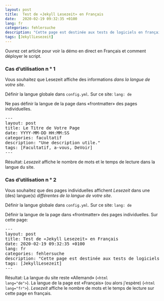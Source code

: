 ```yaml
---
layout: post
title:  Test de «Jekyll Lesezeit» en Français
date:   2020-02-19 09:32:35 +0100
lang: fr
categories: fehlersuche
description: "Cette page est destinée aux tests de logiciels en français uniquement."
tags: [JekyllLesezeit]
---
```

Ouvrez cet article pour voir la démo en direct en Français et comment déployer le script.
<!--more-->

### Cas d’utilisation n ° 1

Vous souhaitez que Lesezeit affiche des informations <em>dans la langue de votre site</em>.

Définir la langue globale dans <code>config.yml</code>. Sur ce site: <code>lang: de</code>

Ne pas définir la langue de la page dans «frontmatter» des pages individuelles.

<pre>
---
layout: post
title: Le Titre de Votre Page
date: YYYY-MM-DD HH:MM:SS
categories: facultatif
description: "Une description utile."
tags: [Facultatif, a-vous, DeVoir]
---
</pre>

Résultat: <em>Lesezeit</em> affiche le nombre de mots et le temps de lecture dans la langue du site.

### Cas d’utilisation n ° 2

Vous souhaitez que des pages individuelles affichent <em>Lesezeit</em> dans une (des) langue(s) <em>différentes de la langue de votre site</em>.

Définir la langue globale dans <code>config.yml</code>. Sur ce site: <code>lang: de</code>

Définir la langue de la page dans «frontmatter» des pages individuelles. Sur cette page:

<pre>
---
layout: post
title: Test de «Jekyll Lesezeit» en Français
date: 2020-02-19 09:32:35 +0100
lang: fr
categories: fehlersuche
description: "Cette page est destinée aux tests de logiciels en français uniquement."
tags: [JekyllLesezeit]
---
</pre>

Résultat: La langue du site reste «Allemand» (<code>&#60;html lang=&#34;de&#34;&#62;</code>). La langue de la page est «Français» (ou alors j'espère) (<code>&#60;html lang=&#34;fr&#34;&#62;</code>). <em>Lesezeit</em> affiche le nombre de mots et le temps de lecture sur cette page en français.
